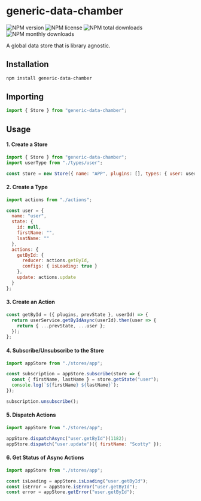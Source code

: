 # generic-data-chamber

![NPM version](https://img.shields.io/npm/v/generic-data-chamber.svg?style=flat)
![NPM license](https://img.shields.io/npm/l/generic-data-chamber.svg?style=flat)
![NPM total downloads](https://img.shields.io/npm/dt/generic-data-chamber.svg?style=flat)
![NPM monthly downloads](https://img.shields.io/npm/dm/generic-data-chamber.svg?style=flat)

A global data store that is library agnostic.

## Installation

```bash
npm install generic-data-chamber
```

## Importing

```js
import { Store } from "generic-data-chamber";
```

## Usage

#### 1. Create a Store

```js
import { Store } from "generic-data-chamber";
import userType from "./types/user";

const store = new Store({ name: "APP", plugins: [], types: { user: userType } });
```

#### 2. Create a Type

```js
import actions from "./actions";

const user = {
  name: "user",
  state: {
    id: null,
    firstName: "",
    lsatName: ""
  },
  actions: {
    getById: {
      reducer: actions.getById,
      configs: { isLoading: true }
    },
    update: actions.update
  }
};
```

#### 3. Create an Action

```js
const getById = ({ plugins, prevState }, userId) => {
  return userService.getByIdAsync(userId).then(user => {
    return { ...prevState, ...user };
  });
};
```

#### 4. Subscribe/Unsubscribe to the Store

```js
import appStore from "./stores/app";

const subscription = appStore.subscribe(store => {
  const { firstName, lastName } = store.getState("user");
  console.log(`${firstName} ${lastName}`);
});

subscription.unsubscribe();
```

#### 5. Dispatch Actions

```js
import appStore from "./stores/app";

appStore.dispatchAsync("user.getById")(1182);
appStore.dispatch("user.update")({ firstName: "Scotty" });
```

#### 6. Get Status of Async Actions

```js
import appStore from "./stores/app";

const isLoading = appStore.isLoading("user.getById");
const isError = appStore.isError("user.getById");
const error = appStore.getError("user.getById");
```

